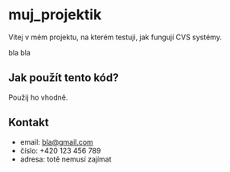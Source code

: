 # muj_projektik

Vítej v mém projektu, na kterém testuji, jak fungují CVS systémy.

bla bla

## Jak použít tento kód?

Použij ho vhodně.

## Kontakt

* email: bla@gmail.com
* číslo: +420 123 456 789
* adresa: totě nemusí zajímat
